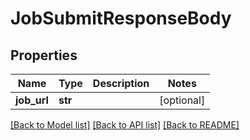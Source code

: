 # JobSubmitResponseBody

## Properties
Name | Type | Description | Notes
------------ | ------------- | ------------- | -------------
**job_url** | **str** |  | [optional] 

[[Back to Model list]](../README.md#documentation-for-models) [[Back to API list]](../README.md#documentation-for-api-endpoints) [[Back to README]](../README.md)

